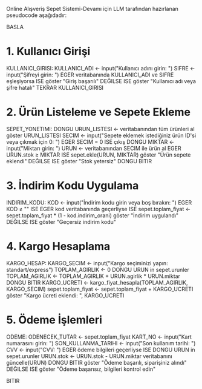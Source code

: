 Online Alışveriş Sepet Sistemi-Devamı için LLM tarafından hazırlanan pseudocode aşağıdadır:


BASLA

# 1. Kullanıcı Girişi
KULLANICI_GIRISI:
    KULLANICI_ADI ← input("Kullanıcı adını girin: ")
    SIFRE ← input("Şifreyi girin: ")
    EGER veritabanında KULLANICI_ADI ve SIFRE eşleşiyorsa ISE
        göster "Giriş başarılı"
    DEĞILSE ISE
        göster "Kullanıcı adı veya şifre hatalı"
        TEKRAR KULLANICI_GIRISI

# 2. Ürün Listeleme ve Sepete Ekleme
SEPET_YONETIMI:
    DONGU
        URUN_LISTESI ← veritabanından tüm ürünleri al
        göster URUN_LISTESI
        SECIM ← input("Sepete eklemek istediğiniz ürün ID'si veya çıkmak için 0: ")
        EGER SECIM = 0 ISE
            çıkış DONGU
        MIKTAR ← input("Miktarı girin: ")
        URUN ← veritabanından SECIM ile ürün al
        EGER URUN.stok ≥ MIKTAR ISE
            sepet.ekle(URUN, MIKTAR)
            göster "Ürün sepete eklendi"
        DEĞILSE ISE
            göster "Stok yetersiz"
    DONGU BITIR

# 3. İndirim Kodu Uygulama
INDIRIM_KODU:
    KOD ← input("İndirim kodu girin veya boş bırakın: ")
    EGER KOD ≠ "" ISE
        EGER kod veritabanında geçerliyse ISE
            sepet.toplam_fiyat ← sepet.toplam_fiyat * (1 - kod.indirim_orani)
            göster "İndirim uygulandı"
        DEĞILSE ISE
            göster "Geçersiz indirim kodu"

# 4. Kargo Hesaplama
KARGO_HESAP:
    KARGO_SECIM ← input("Kargo seçiminizi yapın: standart/express")
    TOPLAM_AGIRLIK ← 0
    DONGU URUN in sepet.urunler
        TOPLAM_AGIRLIK ← TOPLAM_AGIRLIK + URUN.agirlik * URUN.miktar
    DONGU BITIR
    KARGO_UCRETI ← kargo_fiyat_hesapla(TOPLAM_AGIRLIK, KARGO_SECIM)
    sepet.toplam_fiyat ← sepet.toplam_fiyat + KARGO_UCRETI
    göster "Kargo ücreti eklendi: ", KARGO_UCRETI

# 5. Ödeme İşlemleri
ODEME:
    ODENECEK_TUTAR ← sepet.toplam_fiyat
    KART_NO ← input("Kart numarasını girin: ")
    SON_KULLANMA_TARIHI ← input("Son kullanım tarihi: ")
    CVV ← input("CVV: ")
    EGER ödeme bilgileri geçerliyse ISE
        DONGU URUN in sepet.urunler
            URUN.stok ← URUN.stok - URUN.miktar
            veritabanını güncelle(URUN)
        DONGU BITIR
        göster "Ödeme başarılı, siparişiniz alındı"
    DEĞILSE ISE
        göster "Ödeme başarısız, bilgileri kontrol edin"

BITIR
